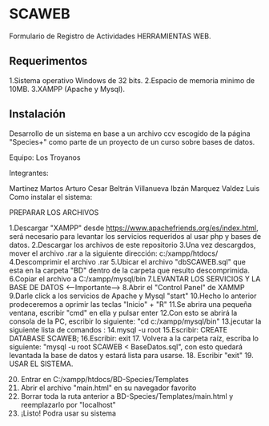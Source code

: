 # SCAWEB
Formulario de Registro de Actividades HERRAMIENTAS WEB.

Requerimentos
------------------
1.Sistema operativo Windows de 32 bits.
2.Espacio de memoria minimo de 10MB.
3.XAMPP (Apache y Mysql).


Instalación
-------------------
Desarrollo de un sistema en base a un archivo ccv escogido de la página "Species+" como parte de un proyecto de un curso sobre bases de datos.

Equipo: Los Troyanos

Integrantes:

Martínez Martos Arturo Cesar
Beltrán Villanueva Ibzán
Marquez Valdez Luis
Como instalar el sistema:

PREPARAR LOS ARCHIVOS

1.Descargar "XAMPP" desde https://www.apachefriends.org/es/index.html, será necesario para levantar los servicios requeridos al usar php y bases de datos.
2.Descargar los archivos de este repositorio
3.Una vez descargdos, mover el archivo .rar a la siguiente dirección: c:/xampp/htdocs/
4.Descomprimir el archivo .rar
5.Ubicar el archivo "dbSCAWEB.sql" que esta en la carpeta "BD" dentro de la carpeta que resulto descomprimida.
6.Copiar el archivo a C:/xampp/mysql/bin
7.LEVANTAR LOS SERVICIOS Y LA BASE DE DATOS <--Importante-->
8.Abrir el "Control Panel" de XAMMP
9.Darle click a los servicios de Apache y Mysql "start"
10.Hecho lo anterior prodeceremos a oprimir las teclas "Inicio" + "R"
11.Se abrira una pequeña ventana, escribir "cmd" en ella y pulsar enter
12.Con esto se abrirá la consola de la PC, escribir lo siguiente: "cd c:/xampp/mysql/bin"
13.jecutar la siguiente lista de comandos :
14.mysql -u root
15.Escribir: CREATE DATABASE SCAWEB;
16.Escribir: exit
17. Volvera a la carpeta raíz, escriba lo siguiente: "mysql -u root SCAWEB < BaseDatos.sql", con esto quedará levantada la base de datos y estará lista para usarse.
18. Escribir "exit"
19. USAR EL SISTEMA.

20. Entrar en C:/xampp/htdocs/BD-Species/Templates
21. Abrir el archivo "main.html" en su navegador favorito
22. Borrar toda la ruta anterior a BD-Species/Templates/main.html y reemplazarlo por "localhost"
23. ¡Listo! Podra usar su sistema







